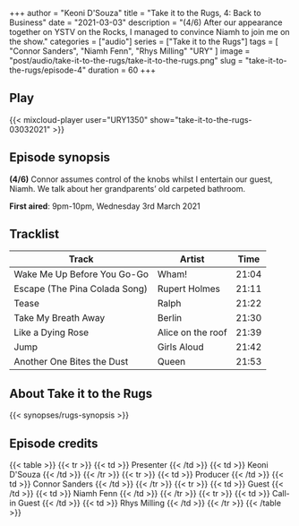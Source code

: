 +++
author = "Keoni D'Souza"
title = "Take it to the Rugs, 4: Back to Business"
date = "2021-03-03"
description = "(4/6) After our appearance together on YSTV on the Rocks, I managed to convince Niamh to join me on the show."
categories = ["audio"]
series = ["Take it to the Rugs"]
tags = [
    "Connor Sanders",
    "Niamh Fenn",
    "Rhys Milling"
    "URY"
]
image = "post/audio/take-it-to-the-rugs/take-it-to-the-rugs.png"
slug = "take-it-to-the-rugs/episode-4"
duration = 60
+++

## Play

{{< mixcloud-player user="URY1350" show="take-it-to-the-rugs-03032021" >}}

## Episode synopsis

**(4/6)** Connor assumes control of the knobs whilst I entertain our guest, Niamh. We talk about her grandparents’ old carpeted bathroom.

**First aired**: 9pm-10pm, Wednesday 3rd March 2021

## Tracklist

| Track                         | Artist            | Time  |
|-------------------------------|-------------------|-------|
| Wake Me Up Before You Go-Go   | Wham!             | 21:04 |
| Escape (The Pina Colada Song) | Rupert Holmes     | 21:11 |
| Tease                         | Ralph             | 21:22 |
| Take My Breath Away           | Berlin            | 21:30 |
| Like a Dying Rose             | Alice on the roof | 21:39 |
| Jump                          | Girls Aloud       | 21:42 |
| Another One Bites the Dust    | Queen             | 21:53 |

## About Take it to the Rugs

{{< synopses/rugs-synopsis >}}

## Episode credits

{{< table >}}
    {{< tr >}}
        {{< td >}}
            Presenter
        {{< /td >}}
        {{< td >}}
            Keoni D'Souza
        {{< /td >}}
    {{< /tr >}}
    {{< tr >}}
        {{< td >}}
            Producer
        {{< /td >}}
        {{< td >}}
            Connor Sanders
        {{< /td >}}
    {{< /tr >}}
    {{< tr >}}
        {{< td >}}
            Guest
        {{< /td >}}
        {{< td >}}
            Niamh Fenn
        {{< /td >}}
    {{< /tr >}}
    {{< tr >}}
        {{< td >}}
            Call-in Guest
        {{< /td >}}
        {{< td >}}
            Rhys Milling
        {{< /td >}}
    {{< /tr >}}
{{< /table >}}
